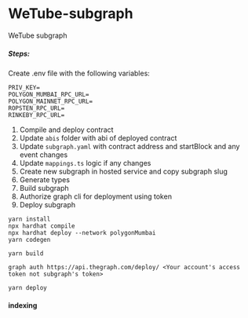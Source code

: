 # WeTube-subgraph

WeTube subgraph

##### Steps:

Create .env file with the following variables:

```
PRIV_KEY=
POLYGON_MUMBAI_RPC_URL=
POLYGON_MAINNET_RPC_URL=
ROPSTEN_RPC_URL=
RINKEBY_RPC_URL=
```

1. Compile and deploy contract
2. Update `abis` folder with abi of deployed contract
3. Update `subgraph.yaml` with contract address and startBlock and any event changes
4. Update `mappings.ts` logic if any changes
5. Create new subgraph in hosted service and copy subgraph slug
6. Generate types
7. Build subgraph
8. Authorize graph cli for deployment using token
9. Deploy subgraph

```
yarn install
npx hardhat compile
npx hardhat deploy --network polygonMumbai
yarn codegen

yarn build

graph auth https://api.thegraph.com/deploy/ <Your account's access token not subgraph's token>

yarn deploy
```

#### indexing
